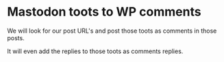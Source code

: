 # Mastodon toots to WP comments

We will look for our post URL's and post those toots as comments in those posts.

It will even add the replies to those toots as comments replies.
